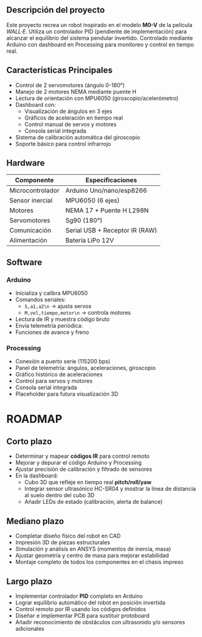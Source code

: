 
## Descripción del proyecto

Este proyecto recrea un robot inspirado en el modelo **M0-V** de la película *WALL·E*. Utiliza un controlador PID (pendiente de implementación) para alcanzar el equilibrio del sistema pendular invertido. Controlado mediante Arduino con dashboard en Processing para monitoreo y control en tiempo real.


## Características Principales
- Control de 2 servomotores (ángulo 0-180°)
- Manejo de 2 motores NEMA mediante puente H
- Lectura de orientación con MPU6050 (giroscopio/acelerómetro)
- Dashboard con:
  - Visualización de ángulos en 3 ejes
  - Gráficos de aceleración en tiempo real
  - Control manual de servos y motores
  - Consola serial integrada
- Sistema de calibración automática del giroscopio
- Soporte básico para control infrarrojo

## Hardware
| Componente               | Especificaciones                     |
|--------------------------|--------------------------------------|
| Microcontrolador         | Arduino Uno/nano/esp8266             |
| Sensor inercial          | MPU6050 (6 ejes)                     |
| Motores                  | NEMA 17 + Puente H L298N             |
| Servomotores             | Sg90 (180°)                          |
| Comunicación             | Serial USB + Receptor IR (RAW)       |
| Alimentación             | Batería LiPo 12V                     |

## Software

### Arduino

- Inicializa y calibra MPU6050  
- Comandos seriales:  
  - `S,a1,a2\n` → ajusta servos  
  - `M,vel,tiempo,motor\n` → controla motores  
- Lectura de IR y muestra código bruto  
- Envía telemetría periódica:
- Funciones de avance y freno

### Processing

- Conexión a puerto serie (115200 bps)
- Panel de telemetría: ángulos, aceleraciones, giroscopio
- Gráfico histórico de aceleraciones  
- Control para servos y motores  
- Consola serial integrada  
- Placeholder para futura visualización 3D

# ROADMAP

## Corto plazo

- Determinar y mapear **códigos IR** para control remoto  
- Mejorar y depurar el código Arduino y Processing  
- Ajustar precisión de calibración y filtrado de sensores  
- En la dashboard:  
  - Cubo 3D que refleje en tiempo real **pitch/roll/yaw**  
  - Integrar sensor ultrasónico HC-SR04 y mostrar la línea de distancia al suelo dentro del cubo 3D  
  - Añadir LEDs de estado (calibración, alerta de balance)

## Mediano plazo

- Completar diseño físico del robot en CAD  
- Impresión 3D de piezas estructurales  
- Simulación y análisis en ANSYS (momentos de inercia, masa)  
- Ajustar geometría y centro de masa para mejorar estabilidad  
- Montaje completo de todos los componentes en el chasis impreso

## Largo plazo

- Implementar controlador **PID** completo en Arduino  
- Lograr equilibrio automático del robot en posición invertida  
- Control remoto por IR usando los códigos definidos  
- Diseñar e implementar PCB para sustituir protoboard  
- Añadir reconocimiento de obstáculos con ultrasonido y/o sensores adicionales  

